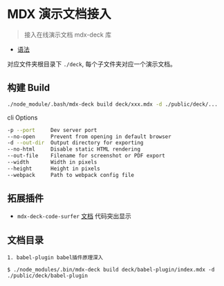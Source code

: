 # MDX 演示文档接入

> 接入在线演示文档 mdx-deck 库


* [语法](https://mdxjs.com/)

对应文件夹根目录下 `./deck`, 每个子文件夹对应一个演示文档。

## 构建 Build

```bash
./node_module/.bash/mdx-deck build deck/xxx.mdx -d ./public/deck/...
```

cli Options

```bash
-p --port     Dev server port
--no-open     Prevent from opening in default browser
-d --out-dir  Output directory for exporting
--no-html     Disable static HTML rendering
--out-file    Filename for screenshot or PDF export
--width       Width in pixels
--height      Height in pixels
--webpack     Path to webpack config file
```

## 拓展插件

* `mdx-deck-code-surfer` [文档](https://github.com/pomber/code-surfer) 代码突出显示

## 文档目录

```
1. babel-plugin babel插件原理深入

$ ./node_modules/.bin/mdx-deck build deck/babel-plugin/index.mdx -d ./public/deck/babel-plugin
```